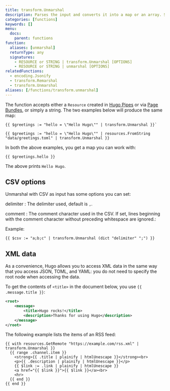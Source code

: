 ```yaml
---
title: transform.Unmarshal
description: Parses the input and converts it into a map or an array. Supported formats are JSON, TOML, YAML, XML and CSV.
categories: [functions]
keywords: []
menu:
  docs:
    parent: functions
function:
  aliases: [unmarshal]
  returnType: any
  signatures:
    - RESOURCE or STRING | transform.Unmarshal [OPTIONS]
    - RESOURCE or STRING | unmarshal [OPTIONS]
relatedFunctions:
  - encoding.Jsonify
  - transform.Remarshal
  - transform.Unmarshal
aliases: [/functions/transform.unmarshal]
---
```


The function accepts either a `Resource` created in [Hugo Pipes](/hugo-pipes/) or via [Page Bundles](/content-management/page-bundles/), or simply a string. The two examples below will produce the same map:

```go-html-template
{{ $greetings := "hello = \"Hello Hugo\"" | transform.Unmarshal }}`
```

```go-html-template
{{ $greetings := "hello = \"Hello Hugo\"" | resources.FromString "data/greetings.toml" | transform.Unmarshal }}
```

In both the above examples, you get a map you can work with:

```go-html-template
{{ $greetings.hello }}
```

The above prints `Hello Hugo`.

## CSV options

Unmarshal with CSV as input has some options you can set:

delimiter
: The delimiter used, default is `,`.

comment
: The comment character used in the CSV. If set, lines beginning with the comment character without preceding whitespace are ignored.:

Example:

```go-html-template
{{ $csv := "a;b;c" | transform.Unmarshal (dict "delimiter" ";") }}
```

## XML data

As a convenience, Hugo allows you to access XML data in the same way that you access JSON, TOML, and YAML: you do not need to specify the root node when accessing the data.

To get the contents of `<title>` in the document below, you use `{{ .message.title }}`:

```xml
<root>
    <message>
        <title>Hugo rocks!</title>
        <description>Thanks for using Hugo</description>
    </message>
</root>
```

The following example lists the items of an RSS feed:

```go-html-template
{{ with resources.GetRemote "https://example.com/rss.xml" | transform.Unmarshal }}
  {{ range .channel.item }}
    <strong>{{ .title | plainify | htmlUnescape }}</strong><br>
    <p>{{ .description | plainify | htmlUnescape }}</p>
    {{ $link := .link | plainify | htmlUnescape }}
    <a href="{{ $link }}">{{ $link }}</a><br>
    <hr>
  {{ end }}
{{ end }}
```
